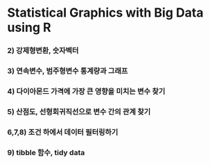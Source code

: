 # Statistical Graphics with Big Data using R
### 2) 강제형변환, 숫자벡터
### 3) 연속변수, 범주형변수 통계량과 그래프
### 4) 다이아몬드 가격에 가장 큰 영향을 미치는 변수 찾기
### 5) 산점도, 선형회귀직선으로 변수 간의 관계 찾기
### 6,7,8) 조건 하에서 데이터 필터링하기
### 9) tibble 함수, tidy data

